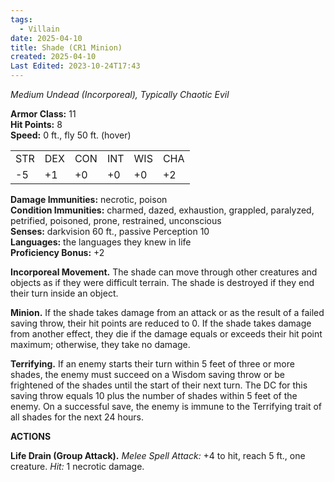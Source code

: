 ```yaml
---
tags:
  - Villain
date: 2025-04-10
title: Shade (CR1 Minion)
created: 2025-04-10
Last Edited: 2023-10-24T17:43
---
```








_Medium Undead (Incorporeal), Typically Chaotic Evil_

**Armor Class:** 11  
**Hit Points:** 8  
**Speed:** 0 ft., fly 50 ft. (hover)

|   |   |   |   |   |   |
|---|---|---|---|---|---|
|STR|DEX|CON|INT|WIS|CHA|
|-5|+1|+0|+0|+0|+2|

**Damage Immunities:** necrotic, poison  
**Condition Immunities:** charmed, dazed, exhaustion, grappled, paralyzed, petrified, poisoned, prone, restrained, unconscious  
**Senses:** darkvision 60 ft., passive Perception 10  
**Languages:** the languages they knew in life  
**Proficiency Bonus:** +2

**Incorporeal Movement.** The shade can move through other creatures and objects as if they were difficult terrain. The shade is destroyed if they end their turn inside an object.

**Minion.** If the shade takes damage from an attack or as the result of a failed saving throw, their hit points are reduced to 0. If the shade takes damage from another effect, they die if the damage equals or exceeds their hit point maximum; otherwise, they take no damage.

**Terrifying.** If an enemy starts their turn within 5 feet of three or more shades, the enemy must succeed on a Wisdom saving throw or be frightened of the shades until the start of their next turn. The DC for this saving throw equals 10 plus the number of shades within 5 feet of the enemy. On a successful save, the enemy is immune to the Terrifying trait of all shades for the next 24 hours.

**ACTIONS**

**Life Drain (Group Attack).** _Melee Spell Attack:_ +4 to hit, reach 5 ft., one creature. _Hit:_ 1 necrotic damage.